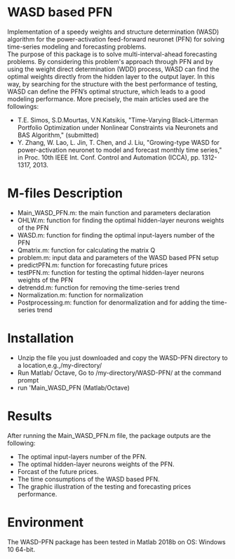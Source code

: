 # WASD based PFN
Implementation of a speedy weights and structure determination (WASD) algorithm for the power-activation feed-forward neuronet (PFN) for solving time-series modeling and forecasting problems.\
The purpose of this package is to solve multi-interval-ahead forecasting problems. By considering this problem's approach through PFN and by using the weight direct determination (WDD) process, WASD can find the optimal weights directly from the hidden layer to the output layer. In this way, by searching for the structure with the best performance of testing, WASD can define the PFN’s optimal structure, which leads to a good modeling performance. More precisely, the main articles used are the followings:
*	T.E. Simos, S.D.Mourtas, V.N.Katsikis, "Time-Varying Black-Litterman Portfolio Optimization under Nonlinear Constraints via Neuronets and BAS Algorithm," (submitted)
*	Y. Zhang, W. Lao, L. Jin, T. Chen, and J. Liu, "Growing-type WASD for power-activation neuronet to model and forecast monthly time series," in Proc. 10th IEEE Int. Conf. Control and Automation (ICCA), pp. 1312-1317, 2013.

# M-files Description
*	Main_WASD_PFN.m: the main function and parameters declaration
*	OHLW.m: function for finding the optimal hidden-layer neurons weights of the PFN
*	WASD.m: function for finding the optimal input-layers number of the PFN
*	Qmatrix.m: function for calculating the matrix Q
*	problem.m: input data and parameters of the WASD based PFN setup
*	predictPFN.m: function for forecasting future prices
*	testPFN.m: function for testing the optimal hidden-layer neurons weights of the PFN
*	detrendd.m: function for removing the time-series trend
*	Normalization.m: function for normalization
*	Postprocessing.m: function for denormalization and for adding the time-series trend

# Installation
*	Unzip the file you just downloaded and copy the WASD-PFN directory to a location,e.g.,/my-directory/
*	Run Matlab/ Octave, Go to /my-directory/WASD-PFN/ at the command prompt
*	run 'Main_WASD_PFN (Matlab/Octave)

# Results
After running the Main_WASD_PFN.m file, the package outputs are the following:
*	The optimal input-layers number of the PFN.
*	The optimal hidden-layer neurons weights of the PFN.
*	Forcast of the future prices.
* The time consumptions of the WASD based PFN.
*	The graphic illustration of the testing and forecasting prices performance.

# Environment
The WASD-PFN package has been tested in Matlab 2018b on OS: Windows 10 64-bit.
